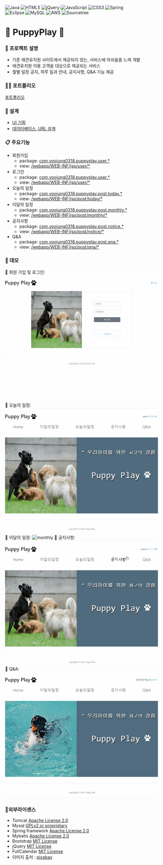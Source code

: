 ![Java](https://img.shields.io/badge/java-%23ED8B00.svg?style=for-the-badge&logo=java&logoColor=white)
![HTML5](https://img.shields.io/badge/html5-%23E34F26.svg?style=for-the-badge&logo=html5&logoColor=white)
![jQuery](https://img.shields.io/badge/jquery-%230769AD.svg?style=for-the-badge&logo=jquery&logoColor=white)
![JavaScript](https://img.shields.io/badge/javascript-%23323330.svg?style=for-the-badge&logo=javascript&logoColor=%23F7DF1E)
![CSS3](https://img.shields.io/badge/css3-%231572B6.svg?style=for-the-badge&logo=css3&logoColor=white)
![Spring](https://img.shields.io/badge/spring-%236DB33F.svg?style=for-the-badge&logo=spring&logoColor=white)  
![Eclipse](https://img.shields.io/badge/Eclipse-FE7A16.svg?style=for-the-badge&logo=Eclipse&logoColor=white)
![MySQL](https://img.shields.io/badge/mysql-%2300f.svg?style=for-the-badge&logo=mysql&logoColor=white)
![AWS](https://img.shields.io/badge/AWS-%23FF9900.svg?style=for-the-badge&logo=amazon-aws&logoColor=white)
![Sourcetree](https://img.shields.io/badge/sourcetree-0052CC.svg?style=for-the-badge&logo=java&logoColor=white)
 
# 🐶 PuppyPlay 🙋

### 📢 프로젝트 설명
* 기존 애견유치원 사이트에서 제공되지 않는, 서비스에 아쉬움을 느껴 개발
* 애견유치원 이용 고객을 대상으로 제공되는 서비스
* 월별 일정 공지, 하루 일과 안내, 공지사항, Q&A 기능 제공

### 👩‍🏫 포트폴리오
[포트폴리오](https://github.com/yoojung0318/PuppyPlay/blob/master/puppyplay_portpolio.pdf)

### 📐 설계
* [UI 기획](https://ovenapp.io/view/77ilGaNHK16r9C87JIIWvV15iyX97YFo/)
* [데이터베이스, URL 설계](https://docs.google.com/spreadsheets/d/16qbpdO0wXlZNuEjt_IJBt4AOWvxPrsJkdOZOYPA2Zeo/edit#gid=0)

### 📋 주요기능
* 회원가입
  * package: [com.yoojung0318.puppyplay.user.*](https://github.com/yoojung0318/PuppyPlay/tree/master/src/main/java/com/yoojung0318/puppyplay/user)
  * view: [/webapp/WEB-INF/jsp/user/*](https://github.com/yoojung0318/PuppyPlay/tree/master/src/main/webapp/WEB-INF/jsp/user)
* 로그인
  * package: [com.yoojung0318.puppyplay.user.*](https://github.com/yoojung0318/PuppyPlay/tree/master/src/main/java/com/yoojung0318/puppyplay/user)
  * view: [/webapp/WEB-INF/jsp/user/*](https://github.com/yoojung0318/PuppyPlay/tree/master/src/main/webapp/WEB-INF/jsp/user)
* 오늘의 일정
  * package: [com.yoojung0318.puppyplay.post.today.*](https://github.com/yoojung0318/PuppyPlay/tree/master/src/main/java/com/yoojung0318/puppyplay/post/today)
   * view: [/webapp/WEB-INF/jsp/post/today/*](https://github.com/yoojung0318/PuppyPlay/tree/master/src/main/webapp/WEB-INF/jsp/post/today)
* 이달의 일정
  * package: [com.yoojung0318.puppyplay.post.monthly.*](https://github.com/yoojung0318/PuppyPlay/tree/master/src/main/java/com/yoojung0318/puppyplay/post/monthly)
  * view: [/webapp/WEB-INF/jsp/post/monthly/*](https://github.com/yoojung0318/PuppyPlay/tree/master/src/main/webapp/WEB-INF/jsp/post/monthly)
* 공지사항
  * package: [com.yoojung0318.puppyplay.post.notice.*](https://github.com/yoojung0318/PuppyPlay/tree/master/src/main/java/com/yoojung0318/puppyplay/post/notice)
  * view: [/webapp/WEB-INF/jsp/post/notice/*](https://github.com/yoojung0318/PuppyPlay/tree/master/src/main/webapp/WEB-INF/jsp/post/notice)
* Q&A
  * package: [com.yoojung0318.puppyplay.post.qna.*](https://github.com/yoojung0318/PuppyPlay/tree/master/src/main/java/com/yoojung0318/puppyplay/post/qna)
  * view: [/webapp/WEB-INF/jsp/post/qna/*](https://github.com/yoojung0318/PuppyPlay/tree/master/src/main/java/com/yoojung0318/puppyplay/post/qna)
  
### 🎥 데모
  📃  회원 가입 및 로그인: 
  ![user](user.gif)
  📃  오늘의 일정:
  ![today](today.gif)
  📃  이달의 일정:
  ![monthly](monthly.gif)
  📃  공지사항:
  ![notice](notice.gif)
  📃  Q&A:
  ![qna](qna.gif)
### 📌외부라이센스
- Tomcat [Apache License 2.0](https://www.apache.org/licenses/LICENSE-2.0)
- Mysql [GPLv2 or proprietary](https://www.gnu.org/licenses/gpl-3.0.html)
- Spring framework [Apache License 2.0](https://www.apache.org/licenses/LICENSE-2.0)
- Mybatis [Apache License 2.0](https://www.apache.org/licenses/LICENSE-2.0)
- Bootstrap [MIT License](https://opensource.org/licenses/MIT)
- jQuery [MIT License](https://opensource.org/licenses/MIT)
- FullCalendar [MIT License](https://opensource.org/licenses/MIT)
- 이미지 출처 : [pixabay](https://pixabay.com/ko/)
